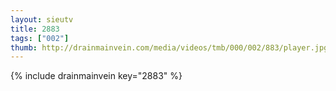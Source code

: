 ```yaml
--- 
layout: sieutv
title: 2883
tags: ["002"]
thumb: http://drainmainvein.com/media/videos/tmb/000/002/883/player.jpg
---
```

{% include drainmainvein key="2883" %} 
